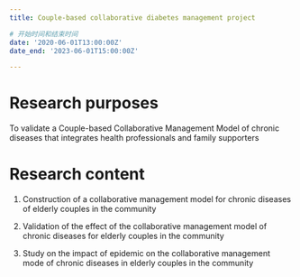 ```yaml
---
title: Couple-based collaborative diabetes management project

# 开始时间和结束时间
date: '2020-06-01T13:00:00Z'
date_end: '2023-06-01T15:00:00Z'

---
```

<!--more-->

# Research purposes
To validate a Couple-based Collaborative Management Model of chronic diseases that integrates health professionals and family supporters
# Research content
1. Construction of a collaborative management model for chronic diseases of elderly couples in the community
2. Validation of the effect of the collaborative management model of chronic diseases for elderly couples in the community

3. Study on the impact of epidemic on the collaborative management mode of chronic diseases in elderly couples in the community
